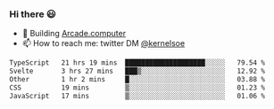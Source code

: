 ### Hi there 😃

- 🔨 Building [Arcade.computer](https://arcade.computer)
- 📫 How to reach me: twitter DM [@kernelsoe](https://twitter.com/kernelsoe)

<!--START_SECTION:waka-->

```txt
TypeScript   21 hrs 19 mins  ████████████████████░░░░░   79.54 %
Svelte       3 hrs 27 mins   ███▒░░░░░░░░░░░░░░░░░░░░░   12.92 %
Other        1 hr 2 mins     █░░░░░░░░░░░░░░░░░░░░░░░░   03.88 %
CSS          19 mins         ▒░░░░░░░░░░░░░░░░░░░░░░░░   01.23 %
JavaScript   17 mins         ▒░░░░░░░░░░░░░░░░░░░░░░░░   01.06 %
```

<!--END_SECTION:waka-->
